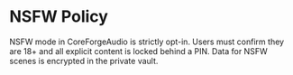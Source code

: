 # NSFW Policy

NSFW mode in CoreForgeAudio is strictly opt-in. Users must confirm they are 18+ and all explicit content is locked behind a PIN. Data for NSFW scenes is encrypted in the private vault.
